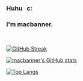 ### Huhu &nbsp; c: 
### I'm macbanner.

<br>

[![GitHub Streak](https://streak-stats.demolab.com?user=macbanner&theme=gradient)](https://git.io/streak-stats)


[![macbanner's GitHub stats](https://github-readme-stats.vercel.app/api?username=macbanner&show_icons=true&theme=transparent)](https://github.com/macbanner/github-readme-stats)

[![Top Langs](https://github-readme-stats.vercel.app/api/top-langs/?username=macbanner&layout=compact&theme=transparent)](https://github.com/macbanner/github-readme-stats)


<!--
**macbanner/macbanner** is a ✨ _special_ ✨ repository because its `README.md` (this file) appears on your GitHub profile.

Here are some ideas to get you started:

- 🔭 I’m currently working on ...
- 🌱 I’m currently learning ...
- 👯 I’m looking to collaborate on ...
- 🤔 I’m looking for help with ...
- 💬 Ask me about ...
- 📫 How to reach me: ...
- 😄 Pronouns: ...
- ⚡ Fun fact: ...
-->
